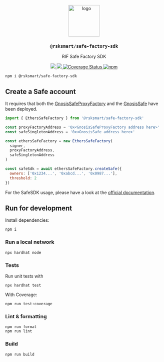 <p align="middle">
  <img src="https://www.rifos.org/assets/img/logo.svg" alt="logo" height="100" >
</p>
<h3 align="middle"><code>@rsksmart/safe-factory-sdk</code></h3>
<p align="middle">
    RIF Safe Factory SDK
</p>
<p align="middle">
  <a href="https://github.com/rsksmart/safe-factory-sdk/actions?query=workflow%3Aci">
    <img src="https://github.com/rsksmart/safe-factory-sdk/workflows/ci/badge.svg" />
  </a>
  <a href="https://lgtm.com/projects/g/rsksmart/safe-factory-sdk/context:javascript">
    <img src="https://img.shields.io/lgtm/grade/javascript/github/rsksmart/safe-factory-sdk" />
  </a>
  <a href='https://coveralls.io/github/rsksmart/safe-factory-sdk?branch=main'>
    <img src='https://coveralls.io/repos/github/rsksmart/safe-factory-sdk/badge.svg?branch=main' alt='Coverage Status' />
  </a>
  <a href="https://badge.fury.io/js/%40rsksmart%2Fsafe-factory-sdk">
    <img src="https://badge.fury.io/js/%40rsksmart%2Fsafe-factory-sdk.svg" alt="npm" />
  </a>
</p>


```
npm i @rsksmart/safe-factory-sdk
```

## Create a Safe account

It requires that both the [GnosisSafeProxyFactory](https://github.com/gnosis/safe-contracts/blob/v1.2.0/contracts/proxies/GnosisSafeProxyFactory.sol) and the [GnosisSafe](https://github.com/gnosis/safe-contracts/blob/v1.2.0/contracts/GnosisSafe.sol) have been deployed.

```js
import { EthersSafeFactory } from '@rsksmart/safe-factory-sdk'

const proxyFactoryAddress = '0x<GnosisSafeProxyFactory address here>'
const safeSingletonAddress = '0x<GnosisSafe address here>'

const ethersSafeFactory = new EthersSafeFactory(
  signer,
  proxyFactoryAddress,
  safeSingletonAddress
)

const safeSdk = await ethersSafeFactory.createSafe({
  owners: ['0x1234...', '0xabcd...', '0x0987...'],
  threshold: 2
})
```

For the SafeSDK usage, please have a look at the [official documentation](https://docs.gnosis.io/safe/docs/sdks_core/).

## Run for development

Install dependencies:

```
npm i
```

### Run a local network

```
npx hardhat node
```

### Tests

Run unit tests with

```
npx hardhat test
```

With Coverage:
```
npm run test:coverage
```

### Lint & formatting

```
npm run format
npm run lint
```

### Build

```
npm run build
```

